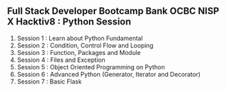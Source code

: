 <h2>Full Stack Developer Bootcamp Bank OCBC NISP X Hacktiv8 : Python Session</h2>
<ol>
    <li>Session 1 : Learn about Python Fundamental</li>
    <li>Session 2 : Condition, Control Flow and Looping</li>
    <li>Session 3 : Function, Packages and Module</li>
    <li>Session 4 : Files and Exception</li>
    <li>Session 5 : Object Oriented Programming on Python</li>
    <li>Session 6 : Advanced Python (Generator, Iterator and Decorator)</li>
    <li>Session 7 : Basic Flask</li>
</ol>